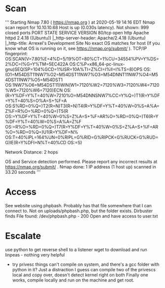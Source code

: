# Scan
'''
Starting Nmap 7.80 ( https://nmap.org ) at 2020-05-19 14:16 EDT
Nmap scan report for 10.10.10.68
Host is up (0.030s latency).
Not shown: 999 closed ports
PORT   STATE SERVICE VERSION
80/tcp open  http    Apache httpd 2.4.18 ((Ubuntu))
|_http-server-header: Apache/2.4.18 (Ubuntu)
|_http-title: Arrexel's Development Site
No exact OS matches for host (If you know what OS is running on it, see https://nmap.org/submit/ ).
TCP/IP fingerprint:
OS:SCAN(V=7.80%E=4%D=5/19%OT=80%CT=1%CU=34554%PV=Y%DS=2%DC=I%G=Y%TM=5EC422A
OS:C%P=x86_64-pc-linux-gnu)SEQ(SP=104%GCD=1%ISR=10A%TI=Z%CI=I%II=I%TS=8)OPS
OS:(O1=M54DST11NW7%O2=M54DST11NW7%O3=M54DNNT11NW7%O4=M54DST11NW7%O5=M54DST1
OS:1NW7%O6=M54DST11)WIN(W1=7120%W2=7120%W3=7120%W4=7120%W5=7120%W6=7120)ECN
OS:(R=Y%DF=Y%T=40%W=7210%O=M54DNNSNW7%CC=Y%Q=)T1(R=Y%DF=Y%T=40%S=O%A=S+%F=A
OS:S%RD=0%Q=)T2(R=N)T3(R=N)T4(R=Y%DF=Y%T=40%W=0%S=A%A=Z%F=R%O=%RD=0%Q=)T5(R
OS:=Y%DF=Y%T=40%W=0%S=Z%A=S+%F=AR%O=%RD=0%Q=)T6(R=Y%DF=Y%T=40%W=0%S=A%A=Z%F
OS:=R%O=%RD=0%Q=)T7(R=Y%DF=Y%T=40%W=0%S=Z%A=S+%F=AR%O=%RD=0%Q=)U1(R=Y%DF=N%
OS:T=40%IPL=164%UN=0%RIPL=G%RID=G%RIPCK=G%RUCK=G%RUD=G)IE(R=Y%DFI=N%T=40%CD
OS:=S)

Network Distance: 2 hops

OS and Service detection performed. Please report any incorrect results at https://nmap.org/submit/ .
Nmap done: 1 IP address (1 host up) scanned in 33.20 seconds
'''

# Access
See website using phpbash. 
Probably has that file somewhere that I can connect to. 
Not on uploads/phpbash.php, but the folder exists. 
Dirbuster finds File found: /dev/phpbash.php - 200
Open and have access to user.txt

# Escalate 
use python to get reverse shell to a listener
wget to download and run linpeas - nothing very helpful 

* try privesc things
can't compile on system, and there's a gcc folder with python in it? Just a distraction I guess 
can compile two of the privescs local and copy over, doesn't detect kernel right on both 
Finally one works, compile locally and run on the machine and get root. 

